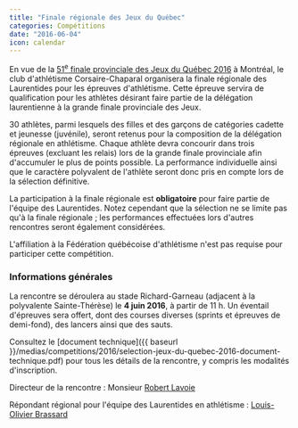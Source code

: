 ```yaml
---
title: "Finale régionale des Jeux du Québec"
categories: Compétitions
date: "2016-06-04"
icon: calendar
---
```


En vue de la [51<sup>e</sup> finale provinciale des Jeux du Québec 2016](http://www.jeuxduquebec.com/) à Montréal, le club d'athlétisme Corsaire-Chaparal organisera la finale régionale des Laurentides pour les épreuves d'athlétisme. Cette épreuve servira de qualification pour les athlètes désirant faire partie de la délégation laurentienne à la grande finale provinciale des Jeux.

30 athlètes, parmi lesquels des filles et des garçons de catégories cadette et jeunesse (juvénile), seront retenus pour la composition de la délégation régionale en athlétisme. Chaque athlète devra concourir dans trois épreuves (excluant les relais) lors de la grande finale provinciale afin d'accumuler le plus de points possible. La performance individuelle ainsi que le caractère polyvalent de l'athlète seront donc pris en compte lors de la sélection définitive.

La participation à la finale régionale est **obligatoire** pour faire partie de l'équipe des Laurentides. Notez cependant que la sélection ne se limite pas qu'à la finale régionale ; les performances effectuées lors d'autres rencontres seront également considérées.

L'affiliation à la Fédération québécoise d'athlétisme n'est pas requise pour participer cette compétition.

### Informations générales

La rencontre se déroulera au stade Richard-Garneau (adjacent à la polyvalente Sainte-Thérèse) le **4 juin 2016**, à partir de 11 h. Un éventail d'épreuves sera offert, dont des courses diverses (sprints et épreuves de demi-fond), des lancers ainsi que des sauts.

Consultez le [document technique]({{ baseurl }}/medias/competitions/2016/selection-jeux-du-quebec-2016-document-technique.pdf) pour tous les détails de la rencontre, y compris les modalités d'inscription.

Directeur de la rencontre : Monsieur [Robert Lavoie](mailto:robertlecoach@gmail.com)

Répondant régional pour l'équipe des Laurentides en athlétisme : [Louis-Olivier Brassard](mailto:louis.oli.br@gmail.com)